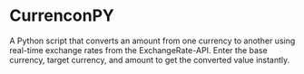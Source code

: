 # CurrenconPY
A Python script that converts an amount from one currency to another using real-time exchange rates from the ExchangeRate-API. Enter the base currency, target currency, and amount to get the converted value instantly.
